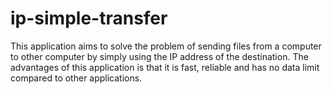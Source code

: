 # ip-simple-transfer
This application aims to solve the problem of sending files from a computer to other computer by simply using the IP address of the destination. The advantages of this application is that it is fast, reliable and has no data limit compared to other applications.
